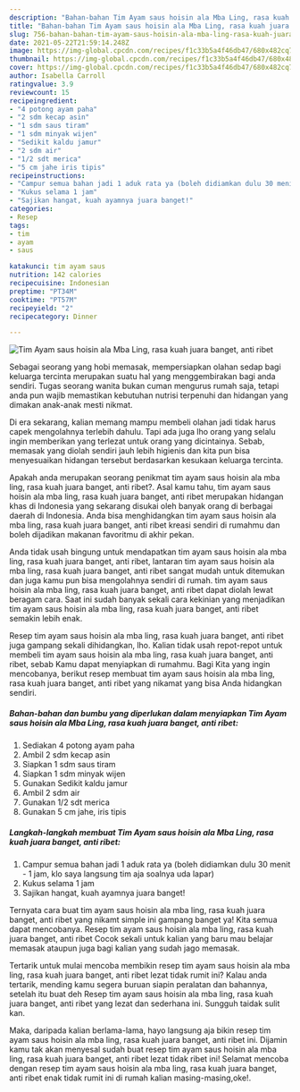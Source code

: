 ```yaml
---
description: "Bahan-bahan Tim Ayam saus hoisin ala Mba Ling, rasa kuah juara banget, anti ribet Sederhana dan Mudah Dibuat"
title: "Bahan-bahan Tim Ayam saus hoisin ala Mba Ling, rasa kuah juara banget, anti ribet Sederhana dan Mudah Dibuat"
slug: 756-bahan-bahan-tim-ayam-saus-hoisin-ala-mba-ling-rasa-kuah-juara-banget-anti-ribet-sederhana-dan-mudah-dibuat
date: 2021-05-22T21:59:14.248Z
image: https://img-global.cpcdn.com/recipes/f1c33b5a4f46db47/680x482cq70/tim-ayam-saus-hoisin-ala-mba-ling-rasa-kuah-juara-banget-anti-ribet-foto-resep-utama.jpg
thumbnail: https://img-global.cpcdn.com/recipes/f1c33b5a4f46db47/680x482cq70/tim-ayam-saus-hoisin-ala-mba-ling-rasa-kuah-juara-banget-anti-ribet-foto-resep-utama.jpg
cover: https://img-global.cpcdn.com/recipes/f1c33b5a4f46db47/680x482cq70/tim-ayam-saus-hoisin-ala-mba-ling-rasa-kuah-juara-banget-anti-ribet-foto-resep-utama.jpg
author: Isabella Carroll
ratingvalue: 3.9
reviewcount: 15
recipeingredient:
- "4 potong ayam paha"
- "2 sdm kecap asin"
- "1 sdm saus tiram"
- "1 sdm minyak wijen"
- "Sedikit kaldu jamur"
- "2 sdm air"
- "1/2 sdt merica"
- "5 cm jahe iris tipis"
recipeinstructions:
- "Campur semua bahan jadi 1 aduk rata ya (boleh didiamkan dulu 30 menit - 1 jam, klo saya langsung tim aja soalnya uda lapar)"
- "Kukus selama 1 jam"
- "Sajikan hangat, kuah ayamnya juara banget!"
categories:
- Resep
tags:
- tim
- ayam
- saus

katakunci: tim ayam saus 
nutrition: 142 calories
recipecuisine: Indonesian
preptime: "PT34M"
cooktime: "PT57M"
recipeyield: "2"
recipecategory: Dinner

---
```



![Tim Ayam saus hoisin ala Mba Ling, rasa kuah juara banget, anti ribet](https://img-global.cpcdn.com/recipes/f1c33b5a4f46db47/680x482cq70/tim-ayam-saus-hoisin-ala-mba-ling-rasa-kuah-juara-banget-anti-ribet-foto-resep-utama.jpg)

Sebagai seorang yang hobi memasak, mempersiapkan olahan sedap bagi keluarga tercinta merupakan suatu hal yang menggembirakan bagi anda sendiri. Tugas seorang  wanita bukan cuman mengurus rumah saja, tetapi anda pun wajib memastikan kebutuhan nutrisi terpenuhi dan hidangan yang dimakan anak-anak mesti nikmat.

Di era  sekarang, kalian memang mampu membeli olahan jadi tidak harus capek mengolahnya terlebih dahulu. Tapi ada juga lho orang yang selalu ingin memberikan yang terlezat untuk orang yang dicintainya. Sebab, memasak yang diolah sendiri jauh lebih higienis dan kita pun bisa menyesuaikan hidangan tersebut berdasarkan kesukaan keluarga tercinta. 



Apakah anda merupakan seorang penikmat tim ayam saus hoisin ala mba ling, rasa kuah juara banget, anti ribet?. Asal kamu tahu, tim ayam saus hoisin ala mba ling, rasa kuah juara banget, anti ribet merupakan hidangan khas di Indonesia yang sekarang disukai oleh banyak orang di berbagai daerah di Indonesia. Anda bisa menghidangkan tim ayam saus hoisin ala mba ling, rasa kuah juara banget, anti ribet kreasi sendiri di rumahmu dan boleh dijadikan makanan favoritmu di akhir pekan.

Anda tidak usah bingung untuk mendapatkan tim ayam saus hoisin ala mba ling, rasa kuah juara banget, anti ribet, lantaran tim ayam saus hoisin ala mba ling, rasa kuah juara banget, anti ribet sangat mudah untuk ditemukan dan juga kamu pun bisa mengolahnya sendiri di rumah. tim ayam saus hoisin ala mba ling, rasa kuah juara banget, anti ribet dapat diolah lewat beragam cara. Saat ini sudah banyak sekali cara kekinian yang menjadikan tim ayam saus hoisin ala mba ling, rasa kuah juara banget, anti ribet semakin lebih enak.

Resep tim ayam saus hoisin ala mba ling, rasa kuah juara banget, anti ribet juga gampang sekali dihidangkan, lho. Kalian tidak usah repot-repot untuk membeli tim ayam saus hoisin ala mba ling, rasa kuah juara banget, anti ribet, sebab Kamu dapat menyiapkan di rumahmu. Bagi Kita yang ingin mencobanya, berikut resep membuat tim ayam saus hoisin ala mba ling, rasa kuah juara banget, anti ribet yang nikamat yang bisa Anda hidangkan sendiri.

<!--inarticleads1-->

##### Bahan-bahan dan bumbu yang diperlukan dalam menyiapkan Tim Ayam saus hoisin ala Mba Ling, rasa kuah juara banget, anti ribet:

1. Sediakan 4 potong ayam paha
1. Ambil 2 sdm kecap asin
1. Siapkan 1 sdm saus tiram
1. Siapkan 1 sdm minyak wijen
1. Gunakan Sedikit kaldu jamur
1. Ambil 2 sdm air
1. Gunakan 1/2 sdt merica
1. Gunakan 5 cm jahe, iris tipis




<!--inarticleads2-->

##### Langkah-langkah membuat Tim Ayam saus hoisin ala Mba Ling, rasa kuah juara banget, anti ribet:

1. Campur semua bahan jadi 1 aduk rata ya (boleh didiamkan dulu 30 menit - 1 jam, klo saya langsung tim aja soalnya uda lapar)
1. Kukus selama 1 jam
1. Sajikan hangat, kuah ayamnya juara banget!




Ternyata cara buat tim ayam saus hoisin ala mba ling, rasa kuah juara banget, anti ribet yang nikamt simple ini gampang banget ya! Kita semua dapat mencobanya. Resep tim ayam saus hoisin ala mba ling, rasa kuah juara banget, anti ribet Cocok sekali untuk kalian yang baru mau belajar memasak ataupun juga bagi kalian yang sudah jago memasak.

Tertarik untuk mulai mencoba membikin resep tim ayam saus hoisin ala mba ling, rasa kuah juara banget, anti ribet lezat tidak rumit ini? Kalau anda tertarik, mending kamu segera buruan siapin peralatan dan bahannya, setelah itu buat deh Resep tim ayam saus hoisin ala mba ling, rasa kuah juara banget, anti ribet yang lezat dan sederhana ini. Sungguh taidak sulit kan. 

Maka, daripada kalian berlama-lama, hayo langsung aja bikin resep tim ayam saus hoisin ala mba ling, rasa kuah juara banget, anti ribet ini. Dijamin kamu tak akan menyesal sudah buat resep tim ayam saus hoisin ala mba ling, rasa kuah juara banget, anti ribet lezat tidak ribet ini! Selamat mencoba dengan resep tim ayam saus hoisin ala mba ling, rasa kuah juara banget, anti ribet enak tidak rumit ini di rumah kalian masing-masing,oke!.

